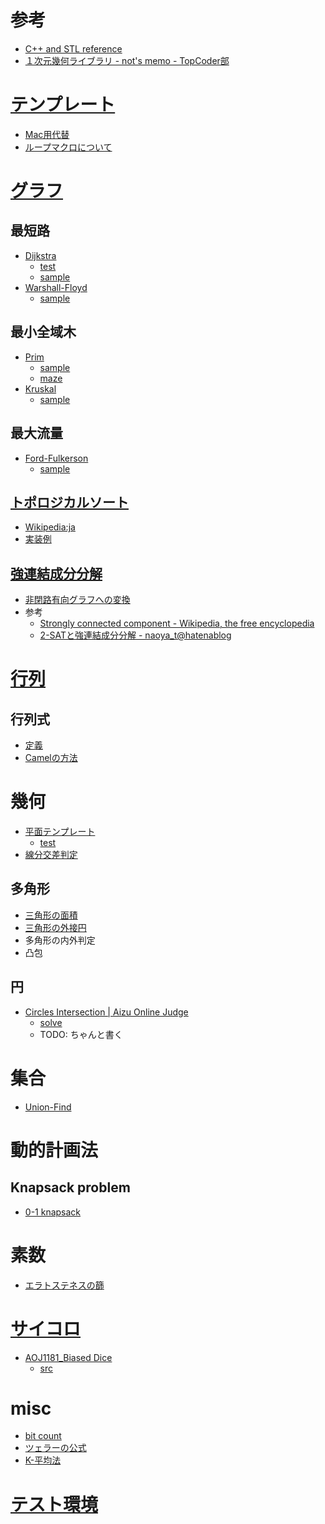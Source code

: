 # 参考

- [C++ and STL reference](http://www.cppll.jp/cppreference/index.html)
- [１次元幾何ライブラリ - not's memo - TopCoder部](http://topcoder.g.hatena.ne.jp/not522/20130401/1364781205)

# [テンプレート](src/template.cc.html)

- [Mac用代替](src/include.cc.html)
- [ループマクロについて](memo/loop.html)

# [グラフ](src/graph.head.cc.html)

## 最短路

- [Dijkstra](src/graph.dij.cc.html)
    - [test](src/graph.dij.test.cc.html)
    - [sample](src/graph.dij.sample.cc.html)
- [Warshall-Floyd](src/graph.wall.cc.html)
    - [sample](src/graph.wall.use.cc.html)

## 最小全域木

- [Prim](src/graph.prim.cc.html)
    - [sample](src/graph.prim.use.cc.html)
    - [maze](src/graph.prim.maze.cc.html)
- [Kruskal](src/graph.kruskal.cc.html)
    - [sample](src/graph.kruskal.use.cc.html)

## 最大流量

- [Ford-Fulkerson](src/graph.maxflow.cc.html)
    - [sample](src/graph.maxflow.use.cc.html)

## [トポロジカルソート](src/graph.topological.cc.html)

- [Wikipedia:ja](http://ja.wikipedia.org/wiki/トポロジカルソート)
- [実装例](http://code-thanks-festival-2014-a-open.contest.atcoder.jp/submissions/294748)

## [強連結成分分解](src/graph.scc.cc.html)

- [非閉路有向グラフへの変換](src/graph.scc.dag.cc.html)
- 参考
    - [Strongly connected component - Wikipedia, the free encyclopedia](http://en.wikipedia.org/wiki/Strongly_connected_component)
    - [2-SATと強連結成分分解 - naoya_t@hatenablog](http://naoyat.hatenablog.jp/entry/2013/07/13/220034)

# [行列](memo/matrix.html)

## 行列式

- [定義](src/mat.det.naiiv.cc.html)
- [Camelの方法](src/mat.det.camel.cc.html)

# 幾何

- [平面テンプレート](src/geo.2d.cc.html)
    - [test](src/geo.2d.test.cc.html)
- [線分交差判定](src/geo.2d.intersection.cc.html)

## 多角形

- [三角形の面積](src/geo.2d.triangle.cc.html)
- [三角形の外接円](src/geo.2d.circum.cc.html)
- 多角形の内外判定
- 凸包

## 円

- [Circles Intersection | Aizu Online Judge](http://judge.u-aizu.ac.jp/onlinejudge/description.jsp?id=0023)
    - [solve](http://judge.u-aizu.ac.jp/onlinejudge/review.jsp?rid=1177149#1)
    - TODO: ちゃんと書く

# 集合

- [Union-Find](src/set.union.find.cc.html)

# 動的計画法

## Knapsack problem

- [0-1 knapsack](src/dp.knapsack.01.cc.html)

# 素数

- [エラトステネスの篩](src/prime.sieve.cc.html)

# [サイコロ](src/dice.cc.html)

- [AOJ1181_Biased Dice](http://judge.u-aizu.ac.jp/onlinejudge/description.jsp?id=1181)
    - [src](https://gist.github.com/cympfh/6a1fbd8b8f2c9b292ee3)

# misc

- [bit count](src/bit.count.cc.html)
- [ツェラーの公式](src/misc.zeller.cc.html)
- [K-平均法](src/misc.kmeans.cc.html)

# [テスト環境](memo/test.html)
